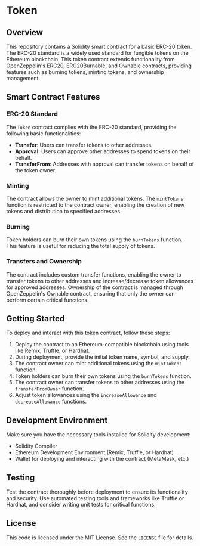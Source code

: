 # Token 

## Overview

This repository contains a Solidity smart contract for a basic ERC-20 token. The ERC-20 standard is a widely used standard for fungible tokens on the Ethereum blockchain. This token contract extends functionality from OpenZeppelin's ERC20, ERC20Burnable, and Ownable contracts, providing features such as burning tokens, minting tokens, and ownership management.

## Smart Contract Features

### ERC-20 Standard

The `Token` contract complies with the ERC-20 standard, providing the following basic functionalities:

- **Transfer**: Users can transfer tokens to other addresses.
- **Approval**: Users can approve other addresses to spend tokens on their behalf.
- **TransferFrom**: Addresses with approval can transfer tokens on behalf of the token owner.

### Minting

The contract allows the owner to mint additional tokens. The `mintTokens` function is restricted to the contract owner, enabling the creation of new tokens and distribution to specified addresses.

### Burning

Token holders can burn their own tokens using the `burnTokens` function. This feature is useful for reducing the total supply of tokens.

### Transfers and Ownership

The contract includes custom transfer functions, enabling the owner to transfer tokens to other addresses and increase/decrease token allowances for approved addresses. Ownership of the contract is managed through OpenZeppelin's Ownable contract, ensuring that only the owner can perform certain critical functions.

## Getting Started

To deploy and interact with this token contract, follow these steps:

1. Deploy the contract to an Ethereum-compatible blockchain using tools like Remix, Truffle, or Hardhat.
2. During deployment, provide the initial token name, symbol, and supply.
3. The contract owner can mint additional tokens using the `mintTokens` function.
4. Token holders can burn their own tokens using the `burnTokens` function.
5. The contract owner can transfer tokens to other addresses using the `transferFromOwner` function.
6. Adjust token allowances using the `increaseAllowance` and `decreaseAllowance` functions.

## Development Environment

Make sure you have the necessary tools installed for Solidity development:

- Solidity Compiler
- Ethereum Development Environment (Remix, Truffle, or Hardhat)
- Wallet for deploying and interacting with the contract (MetaMask, etc.)

## Testing

Test the contract thoroughly before deployment to ensure its functionality and security. Use automated testing tools and frameworks like Truffle or Hardhat, and consider writing unit tests for critical functions.

## License

This code is licensed under the MIT License. See the `LICENSE` file for details.
